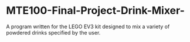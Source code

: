 # MTE100-Final-Project-Drink-Mixer-
A program written for the LEGO EV3 kit designed to mix a variety of powdered drinks specified by the user. 
